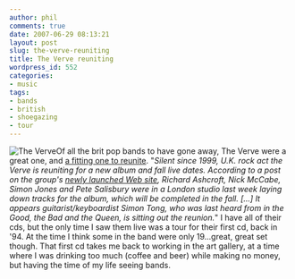 ```yaml
---
author: phil
comments: true
date: 2007-06-29 08:13:21
layout: post
slug: the-verve-reuniting
title: The Verve reuniting
wordpress_id: 552
categories:
- music
tags:
- bands
- british
- shoegazing
- tour
---
```


![The Verve](http://fak3r.com/wp-content/uploads/2007/06/verve.jpg)Of all the brit pop bands to have gone away, The Verve were a great one, and [a fitting one to reunite](http://www.theverve.tv/). "_Silent since 1999, U.K. rock act the Verve is reuniting for a new album and fall live dates.  According to a post on the group's [newly launched Web site](http://www.theverve.tv/), Richard Ashcroft, Nick McCabe, Simon Jones and Pete Salisbury were in a London studio last week laying down tracks for the album, which will be completed in the fall.  [...] It appears guitarist/keyboardist Simon Tong, who was last heard from in the Good, the Bad and the Queen, is sitting out the reunion._"  I have all of their cds, but the only time I saw them live was a tour for their first cd, back in '94.  At the time I think some in the band were only 19...great, great set though.  That first cd takes me back to working in the art gallery, at a time where I was drinking too much (coffee and beer) while making no money, but having the time of my life seeing bands.
